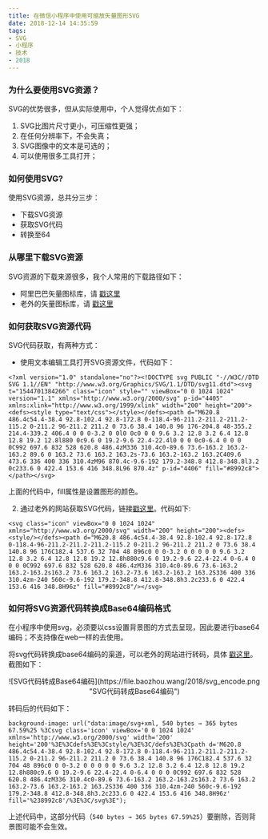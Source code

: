 ```yaml
---
title: 在微信小程序中使用可缩放矢量图形SVG
date: 2018-12-14 14:35:59
tags:
- SVG
- 小程序
- 技术
- 2018
---
```


### 为什么要使用SVG资源？

SVG的优势很多，但从实际使用中，个人觉得优点如下：
1. SVG比图片尺寸更小，可压缩性更强；
2. 在任何分辨率下，不会失真；
3. SVG图像中的文本是可选的；
4. 可以使用很多工具打开；

### 如何使用SVG?

使用SVG资源，总共分三步：
* 下载SVG资源
* 获取SVG代码
* 转换至64

### 从哪里下载SVG资源

SVG资源的下载来源很多，我个人常用的下载路径如下：

<!-- more -->

* 阿里巴巴矢量图标库，请 [戳这里](https://www.iconfont.cn/?spm=a313x.7781069.1998910419.d4d0a486a)
* 老外的矢量图标库，请 [戳这里](https://material.io/tools/)

### 如何获取SVG资源代码

SVG代码获取，有两种方式：

* 使用文本编辑工具打开SVG资源文件，代码如下：
```
<?xml version="1.0" standalone="no"?><!DOCTYPE svg PUBLIC "-//W3C//DTD SVG 1.1//EN" "http://www.w3.org/Graphics/SVG/1.1/DTD/svg11.dtd"><svg t="1544701384266" class="icon" style="" viewBox="0 0 1024 1024" version="1.1" xmlns="http://www.w3.org/2000/svg" p-id="4405" xmlns:xlink="http://www.w3.org/1999/xlink" width="200" height="200"><defs><style type="text/css"></style></defs><path d="M620.8 486.4c54.4-38.4 92.8-102.4 92.8-172.8 0-118.4-96-211.2-211.2-211.2-115.2 0-211.2 96-211.2 211.2 0 73.6 38.4 140.8 96 176-204.8 48-355.2 214.4-339.2 406.4 0 0 0-3.2 0 0l0 0c0 0 0 9.6 3.2 12.8 3.2 6.4 12.8 12.8 19.2 12.8l880 0c9.6 0 19.2-9.6 22.4-22.4l0 0 0 0c0-6.4 0 0 0 0C992 697.6 832 528 620.8 486.4zM336 310.4c0-89.6 73.6-163.2 163.2-163.2 89.6 0 163.2 73.6 163.2 163.2s-73.6 163.2-163.2 163.2C409.6 473.6 336 400 336 310.4zM96 870.4c-9.6-192 179.2-348.8 412.8-348.8l3.2 0c233.6 0 422.4 153.6 416 348.8L96 870.4z" p-id="4406" fill="#8992c8"></path></svg>
```
上面的代码中，fill属性是设置图形的颜色。

2. 通过老外的网站获取SVG代码，链接[戳这里](https://jakearchibald.github.io/svgomg/)。代码如下:
```
<svg class="icon" viewBox="0 0 1024 1024" xmlns="http://www.w3.org/2000/svg" width="200" height="200"><defs><style/></defs><path d="M620.8 486.4c54.4-38.4 92.8-102.4 92.8-172.8 0-118.4-96-211.2-211.2-211.2-115.2 0-211.2 96-211.2 211.2 0 73.6 38.4 140.8 96 176C182.4 537.6 32 704 48 896c0 0 0-3.2 0 0 0 0 0 9.6 3.2 12.8 3.2 6.4 12.8 12.8 19.2 12.8h880c9.6 0 19.2-9.6 22.4-22.4 0-6.4 0 0 0 0C992 697.6 832 528 620.8 486.4zM336 310.4c0-89.6 73.6-163.2 163.2-163.2s163.2 73.6 163.2 163.2-73.6 163.2-163.2 163.2S336 400 336 310.4zm-240 560c-9.6-192 179.2-348.8 412.8-348.8h3.2c233.6 0 422.4 153.6 416 348.8H96z" fill="#8992c8"/></svg>
```

### 如何将SVG资源代码转换成Base64编码格式

在小程序中使用svg，必须要以css设置背景图的方式去呈现，因此要进行base64编码；不支持像在web一样的去使用。

将svg代码转换成base64编码的渠道，可以老外的网站进行转码，具体 [戳这里](https://codepen.io/jakob-e/pen/doMoML)。截图如下：

<center>![SVG代码转成Base64编码](https://file.baozhou.wang/2018/svg_encode.png "SVG代码转成Base64编码")</center>

转码后的代码如下：
```
background-image: url("data:image/svg+xml, 540 bytes → 365 bytes 67.59%25 %3Csvg class='icon' viewBox='0 0 1024 1024' xmlns='http://www.w3.org/2000/svg' width='200' height='200'%3E%3Cdefs%3E%3Cstyle/%3E%3C/defs%3E%3Cpath d='M620.8 486.4c54.4-38.4 92.8-102.4 92.8-172.8 0-118.4-96-211.2-211.2-211.2-115.2 0-211.2 96-211.2 211.2 0 73.6 38.4 140.8 96 176C182.4 537.6 32 704 48 896c0 0 0-3.2 0 0 0 0 0 9.6 3.2 12.8 3.2 6.4 12.8 12.8 19.2 12.8h880c9.6 0 19.2-9.6 22.4-22.4 0-6.4 0 0 0 0C992 697.6 832 528 620.8 486.4zM336 310.4c0-89.6 73.6-163.2 163.2-163.2s163.2 73.6 163.2 163.2-73.6 163.2-163.2 163.2S336 400 336 310.4zm-240 560c-9.6-192 179.2-348.8 412.8-348.8h3.2c233.6 0 422.4 153.6 416 348.8H96z' fill='%238992c8'/%3E%3C/svg%3E");
```

上述代码中，这部分代码（`540 bytes → 365 bytes 67.59%25`）要删除，否则背景图可能不会生效。